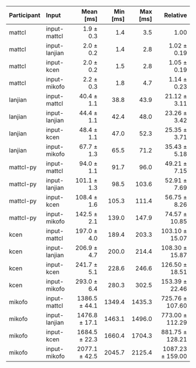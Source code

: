 | Participant | Input | Mean [ms] | Min [ms] | Max [ms] | Relative |
|:---|:---|---:|---:|---:|---:|
| mattcl | input-mattcl | 1.9 ± 0.3 | 1.4 | 3.5 | 1.00 |
| mattcl | input-lanjian | 2.0 ± 0.2 | 1.4 | 2.8 | 1.02 ± 0.19 |
| mattcl | input-kcen | 2.0 ± 0.2 | 1.5 | 2.8 | 1.05 ± 0.19 |
| mattcl | input-mikofo | 2.2 ± 0.3 | 1.8 | 4.7 | 1.14 ± 0.23 |
| lanjian | input-mattcl | 40.4 ± 1.1 | 38.8 | 43.9 | 21.12 ± 3.11 |
| lanjian | input-lanjian | 44.4 ± 1.1 | 42.4 | 48.0 | 23.26 ± 3.42 |
| lanjian | input-kcen | 48.4 ± 1.1 | 47.0 | 52.3 | 25.35 ± 3.71 |
| lanjian | input-mikofo | 67.7 ± 1.3 | 65.5 | 71.2 | 35.43 ± 5.18 |
| mattcl-py | input-mattcl | 94.0 ± 1.1 | 91.7 | 96.0 | 49.21 ± 7.15 |
| mattcl-py | input-lanjian | 101.1 ± 1.3 | 98.5 | 103.6 | 52.91 ± 7.69 |
| mattcl-py | input-kcen | 108.4 ± 1.6 | 105.3 | 111.4 | 56.75 ± 8.26 |
| mattcl-py | input-mikofo | 142.5 ± 2.1 | 139.0 | 147.9 | 74.57 ± 10.85 |
| kcen | input-mattcl | 197.0 ± 4.0 | 189.4 | 203.3 | 103.10 ± 15.07 |
| kcen | input-lanjian | 206.9 ± 4.7 | 200.0 | 214.4 | 108.30 ± 15.87 |
| kcen | input-kcen | 241.7 ± 5.1 | 228.6 | 246.6 | 126.50 ± 18.51 |
| kcen | input-mikofo | 293.0 ± 6.4 | 280.3 | 302.5 | 153.39 ± 22.46 |
| mikofo | input-mattcl | 1386.5 ± 44.1 | 1349.4 | 1435.3 | 725.76 ± 107.60 |
| mikofo | input-lanjian | 1476.8 ± 17.1 | 1463.1 | 1496.0 | 773.00 ± 112.29 |
| mikofo | input-kcen | 1684.5 ± 22.3 | 1660.4 | 1704.3 | 881.75 ± 128.21 |
| mikofo | input-mikofo | 2077.1 ± 42.5 | 2045.7 | 2125.4 | 1087.23 ± 159.00 |
